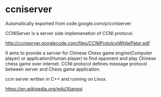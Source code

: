 # ccniserver
Automatically exported from code.google.com/p/ccniserver

CCNIServer is a server side implemenation of CCNI protocol.

http://ccniserver.googlecode.com/files/CCNIProtolcolWhitePater.pdf

It aims to provide a servier for Chinese Chess game engine(Computer player) or application(Human player) to find opponent
and play Chinese chess game over internet. CCNI protocol defines message protocol between server and Chess game application.

ccni server written in C++ and running on Linux.


https://en.wikipedia.org/wiki/Xiangqi
